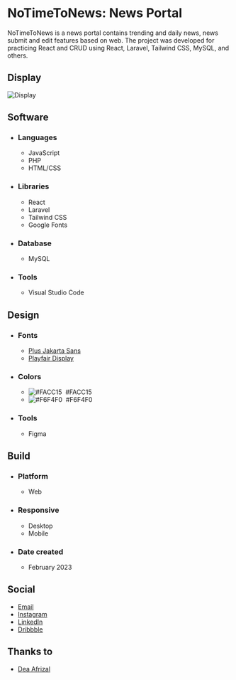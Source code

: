 # NoTimeToNews: News Portal
NoTimeToNews is a news portal contains trending and daily news, news submit and edit features based on web. The project was developed for practicing React and CRUD using React, Laravel, Tailwind CSS, MySQL, and others.

## Display
![Display](https://cdn.dribbble.com/users/6699911/screenshots/20579633/media/5a3a3b48d110343b5e75fc91ade3076d.png)

## Software
- ### Languages
  - JavaScript
  - PHP
  - HTML/CSS

- ### Libraries
  - React
  - Laravel
  - Tailwind CSS
  - Google Fonts

- ### Database
  - MySQL

- ### Tools
  - Visual Studio Code

## Design
- ### Fonts
  - [Plus Jakarta Sans](https://fonts.google.com/specimen/Plus+Jakarta+Sans)
  - [Playfair Display](https://fonts.google.com/specimen/Playfair+Display)

- ### Colors
  - ![#FACC15](https://placehold.co/20x20/FACC15/FACC15.png)  #FACC15
  - ![#F6F4F0](https://placehold.co/20x20/F6F4F0/F6F4F0.png)  #F6F4F0

- ### Tools
  - Figma

## Build
- ### Platform
  - Web

- ### Responsive
  - Desktop
  - Mobile

- ### Date created
  - February 2023

## Social
  - [Email](mailto:luqmanherifa@gmail.com)
  - [Instagram](https://www.instagram.com/luqmanherifa)
  - [LinkedIn](https://www.linkedin.com/in/luqmanherifa)
  - [Dribbble](https://dribbble.com/luqmanherifa)

## Thanks to
  - [Dea Afrizal](https://www.youtube.com/@deaafrizal)
